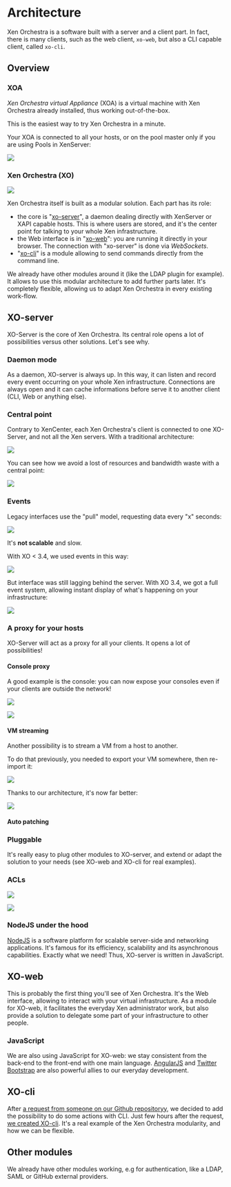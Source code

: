 # Architecture

Xen Orchestra is a software built with a server and a client part. In fact, there is many clients, such as the web client, `xo-web`, but also a CLI capable client, called `xo-cli`.

## Overview

### XOA

*Xen Orchestra virtual Appliance* (XOA) is a virtual machine with Xen Orchestra already installed, thus working out-of-the-box.

This is the easiest way to try Xen Orchestra in a minute.

Your XOA is connected to all your hosts, or on the pool master only if you are using Pools in XenServer:

![](https://xen-orchestra.com/assets/partner2.jpg)

### Xen Orchestra (XO)

![](https://github.com/vatesfr/xo/raw/master/doc/architecture/assets/xo-arch.jpg)

Xen Orchestra itself is built as a modular solution. Each part has its role:
- the core is "[xo-server](https://github.com/vatesfr/xo-server)", a daemon dealing directly with XenServer or XAPI capable hosts. This is where users are stored, and it's the center point for talking to your whole Xen infrastructure.
- the Web interface is in "[xo-web](https://github.com/vatesfr/xo-web)": you are running it directly in your browser. The connection with "xo-server" is done via *WebSockets*.
- "[xo-cli](https://github.com/vatesfr/xo-cli)" is a module allowing to send commands directly from the command line.

We already have other modules around it (like the LDAP plugin for example). It allows to use this modular architecture to add further parts later. It's completely flexible, allowing us to adapt Xen Orchestra in every existing work-flow.

## XO-server

XO-Server is the core of Xen Orchestra. Its central role opens a lot of possibilities versus other solutions. Let's see why.

### Daemon mode

As a daemon, XO-server is always up. In this way, it can listen and record every event occurring on your whole Xen infrastructure. Connections are always open and it can cache informations before serve it to another client (CLI, Web or anything else).

### Central point

Contrary to XenCenter, each Xen Orchestra's client is connected to one XO-Server, and not all the Xen servers. With a traditional architecture:

![](https://github.com/vatesfr/xo/raw/master/doc/architecture/assets/without-xo.jpg)

You can see how we avoid a lost of resources and bandwidth waste with a central point:

![](https://github.com/vatesfr/xo/raw/master/doc/architecture/assets/with-xo.jpg)

### Events

Legacy interfaces use the "pull" model, requesting data every "x" seconds:

![](https://github.com/vatesfr/xo/raw/master/doc/architecture/assets/noevent.jpg)

It's **not scalable** and slow.

With XO < 3.4, we used events in this way:

![](https://github.com/vatesfr/xo/raw/master/doc/architecture/assets/semievent.jpg)

But interface was still lagging behind the server. With XO 3.4, we got a full event system, allowing instant display of what's happening on your infrastructure:

![](https://github.com/vatesfr/xo/raw/master/doc/architecture/assets/fullevent.jpg)

### A proxy for your hosts

XO-Server will act as a proxy for all your clients. It opens a lot of possibilities!

#### Console proxy

A good example is the console: you can now expose your consoles even if your clients are outside the network!

![](https://xen-orchestra.com/blog/content/images/2015/03/console_before.png)

![](https://xen-orchestra.com/blog/content/images/2015/03/console_after.png)

#### VM streaming

Another possibility is to stream a VM from a host to another.

To do that previously, you needed to export your VM somewhere, then re-import it:

![](https://xen-orchestra.com/blog/content/images/2015/10/oldsolution.png)

Thanks to our architecture, it's now far better:

![](https://xen-orchestra.com/blog/content/images/2015/10/newsolution.png)


#### Auto patching

### Pluggable

It's really easy to plug other modules to XO-server, and extend or adapt the solution to your needs (see XO-web and XO-cli for real examples).

### ACLs

![](https://xen-orchestra.com/blog/content/images/2014/Aug/ldap.jpg)

![](https://xen-orchestra.com/blog/content/images/2014/Aug/permissions.jpg)

### NodeJS under the hood

[NodeJS](https://en.wikipedia.org/wiki/Nodejs) is a software platform for scalable server-side and networking applications. It's famous for its efficiency, scalability and its asynchronous capabilities. Exactly what we need! Thus, XO-server is written in JavaScript. 

## XO-web

This is probably the first thing you'll see of Xen Orchestra. It's the Web interface, allowing to interact with your virtual infrastructure. As a module for XO-web, it facilitates the everyday Xen administrator work, but also provide a solution to delegate some part of your infrastructure to other people.

### JavaScript

We are also using JavaScript for XO-web: we stay consistent from the back-end to the front-end with one main language. [AngularJS](https://en.wikipedia.org/wiki/Angularjs) and [Twitter Bootstrap](https://en.wikipedia.org/wiki/Bootstrap_%28front-end_framework%29) are also powerful allies to our everyday development.

## XO-cli

After [a request from someone on our Github repositoryy](https://github.com/vatesfr/xo-server/issues/23), we decided to add the possibility to do some actions with CLI. Just few hours after the request, [we created XO-cli](https://github.com/vatesfr/xo-cli). It's a real example of the Xen Orchestra modularity, and how we can be flexible.

## Other modules

We already have other modules working, e.g for authentication, like a LDAP, SAML or GitHub external providers.
